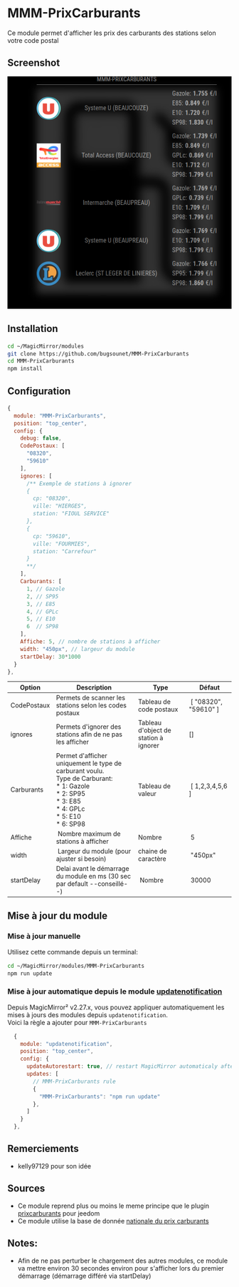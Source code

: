 # MMM-PrixCarburants

Ce module permet d'afficher les prix des carburants des stations selon votre code postal

## Screenshot
![](https://raw.githubusercontent.com/bugsounet/MMM-PrixCarburants/dev/screenshot.png)

## Installation

```sh
cd ~/MagicMirror/modules
git clone https://github.com/bugsounet/MMM-PrixCarburants
cd MMM-PrixCarburants
npm install
```

## Configuration

```js
{
  module: "MMM-PrixCarburants",
  position: "top_center",
  config: {
    debug: false,
    CodePostaux: [
      "08320",
      "59610"
    ],
    ignores: [
      /** Exemple de stations à ignorer
      {
        cp: "08320",
        ville: "HIERGES",
        station: "FIOUL SERVICE"
      },
      {
        cp: "59610",
        ville: "FOURMIES",
        station: "Carrefour"
      }
      **/
    ],
    Carburants: [
      1, // Gazole
      2, // SP95
      3, // E85
      4, // GPLc
      5, // E10
      6  // SP98
    ],
    Affiche: 5, // nombre de stations à afficher
    width: "450px", // largeur du module
    startDelay: 30*1000
  }
},
```

| Option | Description | Type | Défaut |
| --- | ---- | ----- | ---- |
| CodePostaux | Permets de scanner les stations selon les codes postaux | Tableau de code postaux | [ "08320", "59610" ] |
| ignores | Permets d'ignorer des stations afin de ne pas les afficher | Tableau d'object de station à ignorer | [] |
| Carburants | Permet d'afficher uniquement le type de carburant voulu.<br>Type de Carburant:<br>* 1: Gazole<br>* 2: SP95<br>* 3: E85<br>* 4: GPLc<br>* 5: E10<br>* 6: SP98<br>  | Tableau de valeur | [ 1,2,3,4,5,6 ] |
| Affiche | Nombre maximum de stations à afficher | Nombre | 5 |
| width | Largeur du module (pour ajuster si besoin) | chaine de caractère  | "450px" |
| startDelay | Delai avant le démarrage du module en ms (30 sec par default --conseillé--) | Nombre | 30000

## Mise à jour du module
### Mise à jour manuelle
Utilisez cette commande depuis un terminal:
```sh
cd ~/MagicMirror/modules/MMM-PrixCarburants
npm run update
```

### Mise à jour automatique depuis le module [updatenotification](https://develop.docs.magicmirror.builders/modules/updatenotification.html)

Depuis MagicMirror² v2.27.x, vous pouvez appliquer automatiquement les mises à jours des modules depuis `updatenotification`.<br>
Voici la règle a ajouter pour `MMM-PrixCarburants`

```js
  {
    module: "updatenotification",
    position: "top_center",
    config: {
      updateAutorestart: true, // restart MagicMirror automaticaly after update
      updates: [
        // MMM-PrixCarburants rule
        {
          "MMM-PrixCarburants": "npm run update"
        },
      ]
    }
  },
```

## Remerciements
 * kelly97129 pour son idée

## Sources
 * Ce module reprend plus ou moins le meme principe que le plugin [prixcarburants](https://github.com/floman321/prixcarburants) pour jeedom
 * Ce module utilise la base de donnée [nationale du prix carburants](https://www.prix-carburants.gouv.fr/)

## Notes:
 * Afin de ne pas perturber le chargement des autres modules, ce module va mettre environ 30 secondes environ pour s'afficher lors du premier démarrage (démarrage différé via startDelay)
